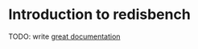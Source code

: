 # Introduction to redisbench

TODO: write [great documentation](http://jacobian.org/writing/what-to-write/)
